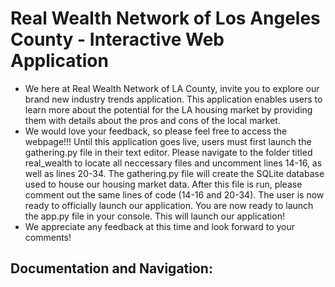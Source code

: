 # Real Wealth Network of Los Angeles County - Interactive Web Application
* We here at Real Wealth Network of LA County, invite you to explore our brand new industry trends application. This application enables users to learn more about the potential for the LA housing market by providing them with details about the pros and cons of the local market.
* We would love your feedback, so please feel free to access the webpage!!! Until this application goes live, users must first launch the gathering.py file in their text editor. Please navigate to the folder titled real_wealth to locate all neccessary files and uncomment lines 14-16, as well as lines 20-34. The gathering.py file will create the SQLite database used to house our housing market data. After this file is run, please comment out the same lines of code (14-16 and 20-34). The user is now ready to officially launch our application. You are now ready to launch the app.py file in your console. This will launch our application!
* We appreciate any feedback at this time and look forward to your comments!

## Documentation and Navigation:
